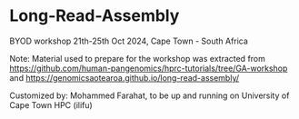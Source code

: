 # Long-Read-Assembly
BYOD workshop 21th-25th Oct 2024, Cape Town - South Africa

Note: Material used to prepare for the workshop was extracted from https://github.com/human-pangenomics/hprc-tutorials/tree/GA-workshop and https://genomicsaotearoa.github.io/long-read-assembly/

Customized by: Mohammed Farahat, to be up and running on University of Cape Town HPC (ilifu)
